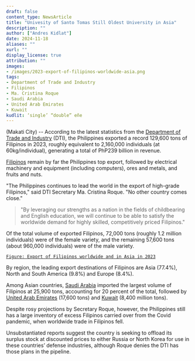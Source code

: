 ```yaml
---
draft: false
content_type: NewsArticle
title: "Univesity of Santo Tomas Still Oldest University in Asia"
description: ""
author: ["Andres Kidlat"]
date: 2024-11-18
aliases: ""
xurl: ""
display_license: true
attribution: ""
images:
- /images/2023-export-of-filipinos-worldwide-asia.png
tags:
- Department of Trade and Industry
- Filipinos
- Ma. Cristina Roque
- Saudi Arabia
- United Arab Emirates
- Kuwait
kudlit: ‘single’ “double” eñe
---
```

(Makati City) -- According to the latest statistics from the [Department of Trade and Industry](/tags/department-of-trade-and-industry) (DTI), the Philippines exported a record 129,600 tons of Filipinos in 2023, roughly equivalent to 2,160,000 individuals (at 60kg/individual), generating a total of PhP239 billion in revenue.

[Filipinos](/tags/filipinos) remain by far the Philippines top export, followed by electrical machinery and equipment (including computers), ores and metals, and fruits and nuts.

"The Philippines continues to lead the world in the export of high-grade Filipinos," said DTI Secretary Ma. Cristina Roque. "No other country comes close."

>"By leveraging our strengths as a nation in the fields of childbearing and English education, we will continue to be able to satisfy the worldwide demand for highly skilled, competitively priced Filipinos."

Of the total volume of exported Filipinos, 72,000 tons (roughly 1.2 million individuals) were of the female variety, and the remaining 57,600 tons (about 960,000 individuals) were of the male variety.

[`Figure: Export of Filipinos worldwide and in Asia in 2023`](/images/2023-export-of-filipinos-worldwide-asia.png)

By region, the leading export destinations of Filipinos are Asia (77.4%), North and South America (9.8%) and Europe (8.4%).

Among Asian countries, [Saudi Arabia](/tags/saudi-arabia) imported the largest volume of Filipinos at  25,900 tons, accounting for 20 percent of the total, followed by [United Arab Emirates](/tags/united-arab-emirates) (17,600 tons) and [Kuwait](/tags/kuwait) (8,400 million tons).

Despite rosy projections by Secretary Roque, however, the Philippines still has a large inventory of excess Filipinos carried over from the Covid pandemic, when worldwide trade in Filipinos fell.

Unsubstantiated reports suggest the country is seeking to offload its surplus stock at discounted prices to either Russia or North Korea for use in these countries’ defense industries, although Roque denies the DTI has those plans in the pipeline.

